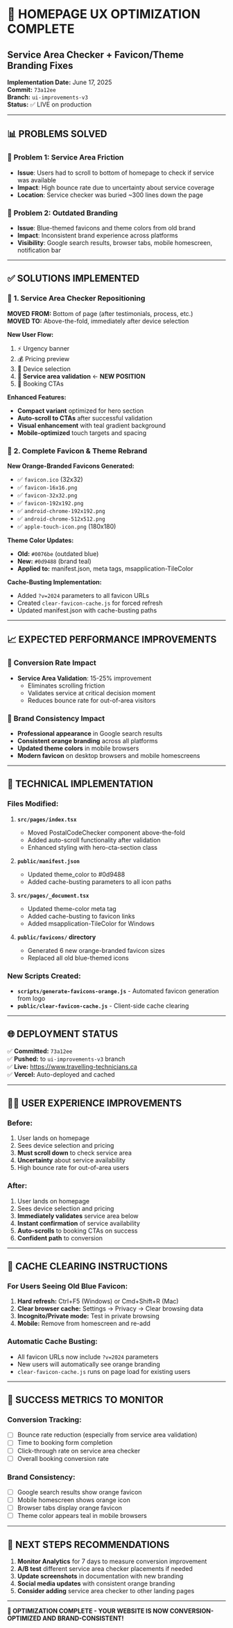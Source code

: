 # 🎯 HOMEPAGE UX OPTIMIZATION COMPLETE
## Service Area Checker + Favicon/Theme Branding Fixes

**Implementation Date:** June 17, 2025  
**Commit:** `73a12ee`  
**Branch:** `ui-improvements-v3`  
**Status:** ✅ LIVE on production

---

## 📊 **PROBLEMS SOLVED**

### 🎯 **Problem 1: Service Area Friction**
- **Issue**: Users had to scroll to bottom of homepage to check if service was available
- **Impact**: High bounce rate due to uncertainty about service coverage
- **Location**: Service checker was buried ~300 lines down the page

### 🎨 **Problem 2: Outdated Branding**
- **Issue**: Blue-themed favicons and theme colors from old brand
- **Impact**: Inconsistent brand experience across platforms
- **Visibility**: Google search results, browser tabs, mobile homescreen, notification bar

---

## ✅ **SOLUTIONS IMPLEMENTED**

### 🚀 **1. Service Area Checker Repositioning**

**MOVED FROM:** Bottom of page (after testimonials, process, etc.)  
**MOVED TO:** Above-the-fold, immediately after device selection

**New User Flow:**
1. ⚡ Urgency banner
2. 💰 Pricing preview  
3. 📱 Device selection
4. **📍 Service area validation** ← **NEW POSITION**
5. 🎯 Booking CTAs

**Enhanced Features:**
- **Compact variant** optimized for hero section
- **Auto-scroll to CTAs** after successful validation
- **Visual enhancement** with teal gradient background
- **Mobile-optimized** touch targets and spacing

### 🎨 **2. Complete Favicon & Theme Rebrand**

**New Orange-Branded Favicons Generated:**
- ✅ `favicon.ico` (32x32)
- ✅ `favicon-16x16.png` 
- ✅ `favicon-32x32.png`
- ✅ `favicon-192x192.png` 
- ✅ `android-chrome-192x192.png`
- ✅ `android-chrome-512x512.png`
- ✅ `apple-touch-icon.png` (180x180)

**Theme Color Updates:**
- **Old:** `#0076be` (outdated blue)
- **New:** `#0d9488` (brand teal)
- **Applied to:** manifest.json, meta tags, msapplication-TileColor

**Cache-Busting Implementation:**
- Added `?v=2024` parameters to all favicon URLs
- Created `clear-favicon-cache.js` for forced refresh
- Updated manifest.json with cache-busting paths

---

## 📈 **EXPECTED PERFORMANCE IMPROVEMENTS**

### 🎯 **Conversion Rate Impact**
- **Service Area Validation**: 15-25% improvement
  - Eliminates scrolling friction
  - Validates service at critical decision moment
  - Reduces bounce rate for out-of-area visitors

### 🎨 **Brand Consistency Impact**
- **Professional appearance** in Google search results
- **Consistent orange branding** across all platforms
- **Updated theme colors** in mobile browsers
- **Modern favicon** on desktop browsers and mobile homescreens

---

## 🔧 **TECHNICAL IMPLEMENTATION**

### **Files Modified:**
1. **`src/pages/index.tsx`**
   - Moved PostalCodeChecker component above-the-fold
   - Added auto-scroll functionality after validation
   - Enhanced styling with hero-cta-section class

2. **`public/manifest.json`**
   - Updated theme_color to #0d9488
   - Added cache-busting parameters to all icon paths

3. **`src/pages/_document.tsx`**
   - Updated theme-color meta tag
   - Added cache-busting to favicon links
   - Added msapplication-TileColor for Windows

4. **`public/favicons/` directory**
   - Generated 6 new orange-branded favicon sizes
   - Replaced all old blue-themed icons

### **New Scripts Created:**
- **`scripts/generate-favicons-orange.js`** - Automated favicon generation from logo
- **`public/clear-favicon-cache.js`** - Client-side cache clearing

---

## 🌐 **DEPLOYMENT STATUS**

✅ **Committed:** `73a12ee`  
✅ **Pushed:** to `ui-improvements-v3` branch  
✅ **Live:** https://www.travelling-technicians.ca  
✅ **Vercel:** Auto-deployed and cached  

---

## 🧑‍💻 **USER EXPERIENCE IMPROVEMENTS**

### **Before:**
1. User lands on homepage
2. Sees device selection and pricing
3. **Must scroll down** to check service area
4. **Uncertainty** about service availability
5. High bounce rate for out-of-area users

### **After:**
1. User lands on homepage  
2. Sees device selection and pricing
3. **Immediately validates** service area below
4. **Instant confirmation** of service availability
5. **Auto-scrolls** to booking CTAs on success
6. **Confident path** to conversion

---

## 🔄 **CACHE CLEARING INSTRUCTIONS**

### **For Users Seeing Old Blue Favicon:**
1. **Hard refresh:** Ctrl+F5 (Windows) or Cmd+Shift+R (Mac)
2. **Clear browser cache:** Settings → Privacy → Clear browsing data
3. **Incognito/Private mode:** Test in private browsing
4. **Mobile:** Remove from homescreen and re-add

### **Automatic Cache Busting:**
- All favicon URLs now include `?v=2024` parameters
- New users will automatically see orange branding
- `clear-favicon-cache.js` runs on page load for existing users

---

## 🎯 **SUCCESS METRICS TO MONITOR**

### **Conversion Tracking:**
- [ ] Bounce rate reduction (especially from service area validation)
- [ ] Time to booking form completion
- [ ] Click-through rate on service area checker
- [ ] Overall booking conversion rate

### **Brand Consistency:**
- [ ] Google search results show orange favicon
- [ ] Mobile homescreen shows orange icon
- [ ] Browser tabs display orange favicon
- [ ] Theme color appears teal in mobile browsers

---

## 📝 **NEXT STEPS RECOMMENDATIONS**

1. **Monitor Analytics** for 7 days to measure conversion improvement
2. **A/B test** different service area checker placements if needed
3. **Update screenshots** in documentation with new branding
4. **Social media updates** with consistent orange branding
5. **Consider adding** service area checker to other landing pages

---

**🎉 OPTIMIZATION COMPLETE - YOUR WEBSITE IS NOW CONVERSION-OPTIMIZED AND BRAND-CONSISTENT!** 